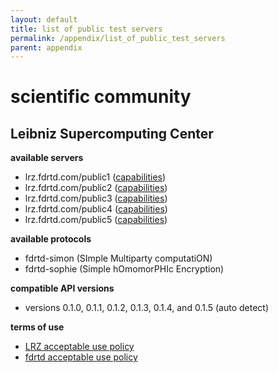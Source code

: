 ```yaml
---
layout: default
title: list of public test servers
permalink: /appendix/list_of_public_test_servers
parent: appendix
---
```


# scientific community

## Leibniz Supercomputing Center

**available servers**

* lrz.fdrtd.com/public1 ([capabilities](https://lrz.fdrtd.com/public1/capabilities))
* lrz.fdrtd.com/public2 ([capabilities](https://lrz.fdrtd.com/public2/capabilities))
* lrz.fdrtd.com/public3 ([capabilities](https://lrz.fdrtd.com/public3/capabilities))
* lrz.fdrtd.com/public4 ([capabilities](https://lrz.fdrtd.com/public4/capabilities))
* lrz.fdrtd.com/public5 ([capabilities](https://lrz.fdrtd.com/public5/capabilities))

**available protocols**

* fdrtd-simon (SImple Multiparty computatiON)
* fdrtd-sophie (Simple hOmomorPHIc Encryption)

**compatible API versions**

* versions 0.1.0, 0.1.1, 0.1.2, 0.1.3, 0.1.4, and 0.1.5 (auto detect)

**terms of use**

* [LRZ acceptable use policy](https://doku.lrz.de/display/PUBLIC/Acceptable+Use+Policy)
* [fdrtd acceptable use policy](/docs/appendix/acceptable_use_policy)
